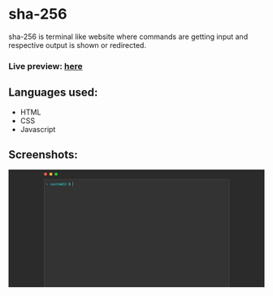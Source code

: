 # sha-256
sha-256 is terminal like website where commands are getting input and respective output is shown or redirected.

### Live preview: [here]()

## Languages used:
- HTML
- CSS
- Javascript

## Screenshots:

<p align="center">
	<img src="/ss/1.png">
</p>
